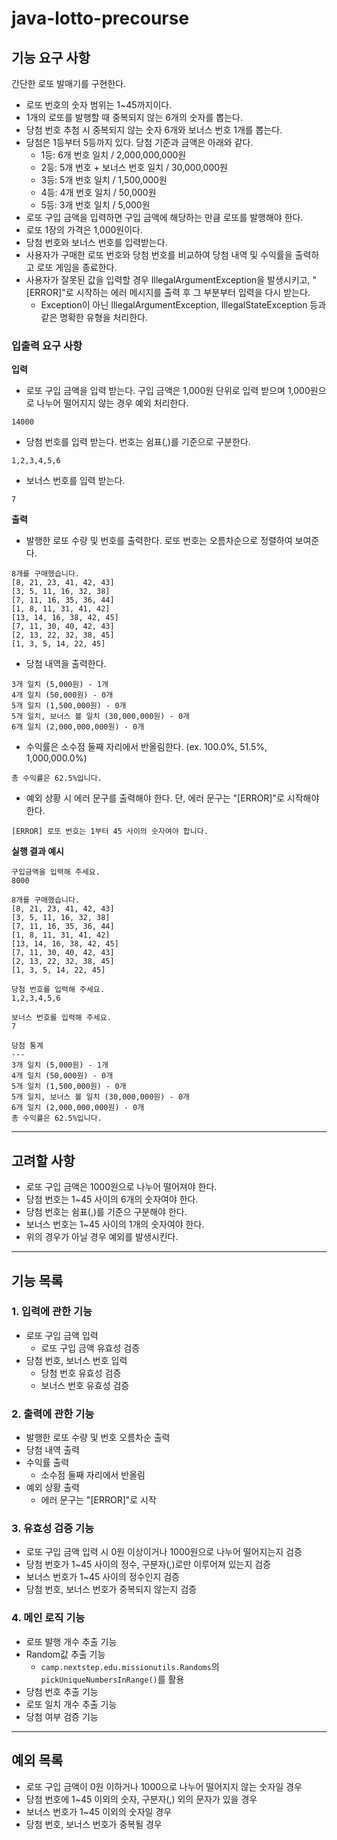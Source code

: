 # java-lotto-precourse

## 기능 요구 사항

간단한 로또 발매기를 구현한다.

- 로또 번호의 숫자 범위는 1~45까지이다.
- 1개의 로또를 발행할 때 중복되지 않는 6개의 숫자를 뽑는다.
- 당첨 번호 추첨 시 중복되지 않는 숫자 6개와 보너스 번호 1개를 뽑는다.
- 당첨은 1등부터 5등까지 있다. 당첨 기준과 금액은 아래와 같다.
    - 1등: 6개 번호 일치 / 2,000,000,000원
    - 2등: 5개 번호 + 보너스 번호 일치 / 30,000,000원
    - 3등: 5개 번호 일치 / 1,500,000원
    - 4등: 4개 번호 일치 / 50,000원
    - 5등: 3개 번호 일치 / 5,000원
- 로또 구입 금액을 입력하면 구입 금액에 해당하는 만큼 로또를 발행해야 한다.
- 로또 1장의 가격은 1,000원이다.
- 당첨 번호와 보너스 번호를 입력받는다.
- 사용자가 구매한 로또 번호와 당첨 번호를 비교하여 당첨 내역 및 수익률을 출력하고 로또 게임을 종료한다.
- 사용자가 잘못된 값을 입력할 경우 IllegalArgumentException을 발생시키고, "[ERROR]"로 시작하는 에러 메시지를 출력 후 그 부분부터 입력을 다시 받는다.
    - Exception이 아닌 IllegalArgumentException, IllegalStateException 등과 같은 명확한 유형을 처리한다.

### 입출력 요구 사항

**입력**

- 로또 구입 금액을 입력 받는다. 구입 금액은 1,000원 단위로 입력 받으며 1,000원으로 나누어 떨어지지 않는 경우 예외 처리한다.

```
14000
```

- 당첨 번호를 입력 받는다. 번호는 쉼표(,)를 기준으로 구분한다.

```
1,2,3,4,5,6
```

- 보너스 번호를 입력 받는다.

```
7
```

**출력**

- 발행한 로또 수량 및 번호를 출력한다. 로또 번호는 오름차순으로 정렬하여 보여준다.

```
8개를 구매했습니다.
[8, 21, 23, 41, 42, 43]
[3, 5, 11, 16, 32, 38]
[7, 11, 16, 35, 36, 44]
[1, 8, 11, 31, 41, 42]
[13, 14, 16, 38, 42, 45]
[7, 11, 30, 40, 42, 43]
[2, 13, 22, 32, 38, 45]
[1, 3, 5, 14, 22, 45]
```

- 당첨 내역을 출력한다.

```
3개 일치 (5,000원) - 1개
4개 일치 (50,000원) - 0개
5개 일치 (1,500,000원) - 0개
5개 일치, 보너스 볼 일치 (30,000,000원) - 0개
6개 일치 (2,000,000,000원) - 0개
```

- 수익률은 소수점 둘째 자리에서 반올림한다. (ex. 100.0%, 51.5%, 1,000,000.0%)

```
총 수익률은 62.5%입니다.
```

- 예외 상황 시 에러 문구를 출력해야 한다. 단, 에러 문구는 "[ERROR]"로 시작해야 한다.

```
[ERROR] 로또 번호는 1부터 45 사이의 숫자여야 합니다.
```

**실행 결과 예시**

```
구입금액을 입력해 주세요.
8000

8개를 구매했습니다.
[8, 21, 23, 41, 42, 43]
[3, 5, 11, 16, 32, 38]
[7, 11, 16, 35, 36, 44]
[1, 8, 11, 31, 41, 42]
[13, 14, 16, 38, 42, 45]
[7, 11, 30, 40, 42, 43]
[2, 13, 22, 32, 38, 45]
[1, 3, 5, 14, 22, 45]

당첨 번호를 입력해 주세요.
1,2,3,4,5,6

보너스 번호를 입력해 주세요.
7

당첨 통계
---
3개 일치 (5,000원) - 1개
4개 일치 (50,000원) - 0개
5개 일치 (1,500,000원) - 0개
5개 일치, 보너스 볼 일치 (30,000,000원) - 0개
6개 일치 (2,000,000,000원) - 0개
총 수익률은 62.5%입니다.
```

---

## 고려할 사항

- 로또 구입 금액은 1000원으로 나누어 떨어져야 한다.
- 당첨 번호는 1~45 사이의 6개의 숫자여야 한다.
- 당첨 번호는 쉼표(,)를 기준으 구분해야 한다.
- 보너스 번호는 1~45 사이의 1개의 숫자여야 한다.
- 위의 경우가 아닐 경우 예외를 발생시킨다.

---

## 기능 목록

### 1. 입력에 관한 기능

- 로또 구입 금액 입력
    - 로또 구입 금액 유효성 검증
- 당첨 번호, 보너스 번호 입력
    - 당첨 번호 유효성 검증
    - 보너스 번호 유효성 검증

### 2. 출력에 관한 기능

- 발행한 로또 수량 및 번호 오름차순 출력
- 당첨 내역 출력
- 수익률 출력
    - 소수점 둘째 자리에서 반올림
- 예외 상황 출력
    - 에러 문구는 "[ERROR]"로 시작

### 3. 유효성 검증 기능

- 로또 구입 금액 입력 시 0원 이상이거나 1000원으로 나누어 떨어지는지 검증
- 당첨 번호가 1~45 사이의 정수, 구분자(,)로만 이루어져 있는지 검증
- 보너스 번호가 1~45 사이의 정수인지 검증
- 당첨 번호, 보너스 번호가 중복되지 않는지 검증

### 4. 메인 로직 기능

- 로또 발행 개수 추출 기능
- Random값 추출 기능
    - `camp.nextstep.edu.missionutils.Randoms`의 `pickUniqueNumbersInRange()`를 활용
- 당첨 번호 추출 기능
- 로또 일치 개수 추출 기능
- 당첨 여부 검증 기능

---

## 예외 목록

- 로또 구입 금액이 0원 이하거나 1000으로 나누어 떨어지지 않는 숫자일 경우
- 당첨 번호에 1~45 이외의 숫자, 구분자(,) 외의 문자가 있을 경우
- 보너스 번호가 1~45 이외의 숫자일 경우
- 당첨 번호, 보너스 번호가 중복될 경우

